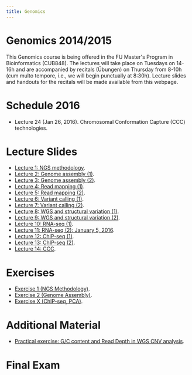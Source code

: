 ```yaml
---
title: Genomics
---
```


Genomics 2014/2015
======================
This Genomics course is being offered in the FU Master's Program in Bioinformatics (CUB848). The lectures will take place on Tuesdays on 14-16h and are accompanied by recitals (Übungen) on Thursday from 8-10h (cum multo tempore, i.e., we will begin punctually at 8:30h). Lecture slides and handouts for the recitals will be made available from this webpage.


Schedule 2016
======================
* Lecture 24 (Jan 26, 2016). Chromosomal Conformation Capture (CCC) technologies.


Lecture Slides
======================
* [Lecture 1: NGS methodology](https://github.com/charite/charite.github.io/tree/master/media/robinson/teaching/Genomics/NGS-methodology.pdf).
* [Lecture 2: Genome assembly (1)](https://github.com/charite/charite.github.io/tree/master/media/robinson/teaching/Genomics/genome-assembly1.pdf).
* [Lecture 3: Genome assembly (2)](https://github.com/charite/charite.github.io/tree/master/media/robinson/teaching/Genomics/genome-assembly2.pdf).
* [Lecture 4: Read mapping (1)](https://github.com/charite/charite.github.io/tree/master/media/robinson/teaching/Genomics/readmapping1.pdf).
* [Lecture 5: Read mapping (2)](https://github.com/charite/charite.github.io/tree/master/media/robinson/teaching/Genomics/readmapping2.pdf).
* [Lecture 6: Variant calling (1)](https://github.com/charite/charite.github.io/tree/master/media/robinson/teaching/Genomics/varcall-2013-A.pdf).
* [Lecture 7: Variant calling (2)](https://github.com/charite/charite.github.io/tree/master/media/robinson/teaching/Genomics/varcall-2013-B.pdf).
* [Lecture 8: WGS and structural variation (1)](https://github.com/charite/charite.github.io/tree/master/media/robinson/teaching/Genomics/structural-variation-2014.pdf).
* [Lecture 9: WGS and structural variation (2)](https://github.com/charite/charite.github.io/tree/master/media/robinson/teaching/Genomics/MoDIL.pdf).
* [Lecture 10: RNA-seq (1)](https://github.com/charite/charite.github.io/tree/master/media/robinson/teaching/Genomics/rnaseq1.pdf).
* [Lecture 11: RNA-seq (2): January 5, 2016](https://github.com/charite/charite.github.io/tree/master/media/robinson/teaching/Genomics/rnaseq2.pdf).
* [Lecture 12: ChIP-seq (1)](https://github.com/charite/charite.github.io/tree/master/media/robinson/teaching/Genomics/chipseq.pdf).
* [Lecture 13: ChIP-seq (2)](https://github.com/charite/charite.github.io/tree/master/media/robinson/teaching/Genomics/chipseq2.pdf).
* [Lecture 14: CCC](https://github.com/charite/charite.github.io/tree/master/media/robinson/teaching/Genomics/ccc.pdf).


Exercises
======================
* [Exercise 1 (NGS Methodology)](https://github.com/charite/charite.github.io/tree/master/media/robinson/teaching/Genomics/Genomics-Exercise-1.pdf).
* [Exercise 2 (Genome Assembly)](https://github.com/charite/charite.github.io/tree/master/media/robinson/teaching/Genomics/Genomics-Exercise-2.pdf).
* [Exercise X (ChIP-seq, PCA)](https://github.com/charite/charite.github.io/tree/master/media/robinson/teaching/Genomics/Genomics-Exercise-ChIP-seq.pdf).


Additional Material
======================
* [Practical exercise: G/C content and Read Depth in WGS CNV analysis](https://github.com/charite/charite.github.io/tree/master/media/robinson/teaching/Genomics/CNV-Exercise.pdf).

Final Exam
======================
